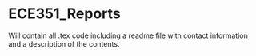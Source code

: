 # ECE351_Reports
Will contain all .tex code including a readme file with contact information and a description of the contents.

